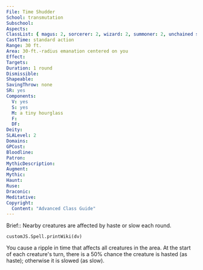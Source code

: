 ```yaml
---
File: Time Shudder
School: transmutation
Subschool: 
Aspects: 
ClassList: { magus: 2, sorcerer: 2, wizard: 2, summoner: 2, unchained summoner: 2, psychic: 2 }
CastTime: standard action
Range: 30 ft.
Area: 30-ft.-radius emanation centered on you
Effect: 
Targets: 
Duration: 1 round
Dismissible: 
Shapeable: 
SavingThrow: none
SR: yes
Components:
  V: yes
  S: yes
  M: a tiny hourglass
  F: 
  DF: 
Deity: 
SLALevel: 2
Domains: 
GPCost: 
Bloodline: 
Patron: 
MythicDescription: 
Augment: 
Mythic: 
Haunt: 
Ruse: 
Draconic: 
Meditative: 
Copyright:
  Content: "Advanced Class Guide"
---
```

Brief:: Nearby creatures are affected by haste or slow each round.

```dataviewjs
customJS.Spell.printWiki(dv)
```

You cause a ripple in time that affects all creatures in the area.  At the start of each creature's turn, there is a 50% chance the creature is hasted (as haste); otherwise it is slowed (as slow).
